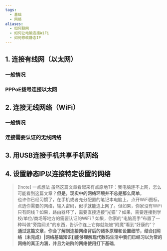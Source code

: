 ```yaml
---
tags:
  - 基础
  - 网络
aliases:
  - 如何联网
  - 如何让电脑连接WiFi
  - 如何修改静态IP
---
```

## 1. 连接有线网（以太网）

### 一般情况

### PPPoE拨号连接以太网

## 2. 连接无线网络（WiFi）

### 一般情况

### 连接需要认证的无线网络

## 3. 用USB连接手机共享手机网络

## 4. 设置静态IP以连接特定设置的网络

> [!note] 一点想法
> 虽然这篇文章看起来有点原地TP：我电脑连不上网，怎么可能看到这篇文章？**但是，现实中的网络环境并不总是那么简单**。<br>也许你已经习惯了，在手机或者充分配置的笔记本电脑上，点开WiFi图标，点选你需要的网络，输入密码，似乎就能连上网了。但如果，你家没有WiFi只有网线？如果，路由器坏了，需要直接连接“光猫”？如果，需要连接到学校/单位/商场等地方的需要认证的WiFi？如果，你家的“电脑高手”布置了一种叫做“旁路网关”的东西，告诉你连上它你就能被“附魔”看到“好康的”？<br>**通过这篇文章，你会了解到连接网络背后的诸多原理和设置细节，结合[[网络（未完成）|网络基础知识]]能够理解现代数码生活中我们已经习以为常的网络的真正内涵，并且为进阶的网络使用打下基础**。
